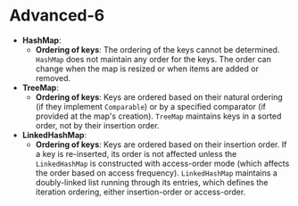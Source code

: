 # Advanced-6

* **HashMap**:
  * **Ordering of keys**: The ordering of the keys cannot be determined. `HashMap` does not maintain any order for the keys. The order can change when the map is resized or when items are added or removed.
* **TreeMap**:
  * **Ordering of keys**: Keys are ordered based on their natural ordering (if they implement `Comparable`) or by a specified comparator (if provided at the map's creation). `TreeMap` maintains keys in a sorted order, not by their insertion order.
* **LinkedHashMap**:
  * **Ordering of keys**: Keys are ordered based on their insertion order. If a key is re-inserted, its order is not affected unless the `LinkedHashMap` is constructed with access-order mode (which affects the order based on access frequency). `LinkedHashMap` maintains a doubly-linked list running through its entries, which defines the iteration ordering, either insertion-order or access-order.

